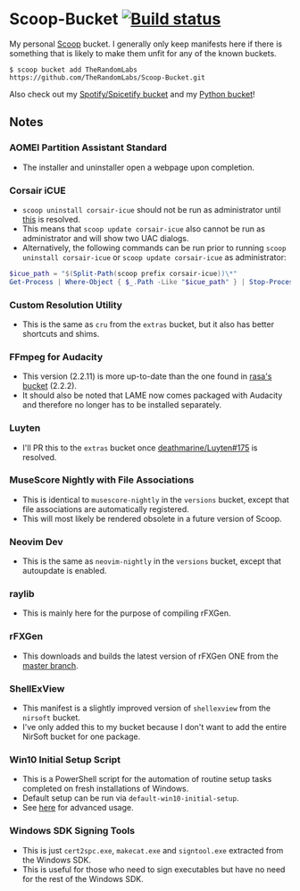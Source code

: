 <!-- markdownlint-disable MD010 -->
<!-- markdownlint-disable MD014 -->
<!-- markdownlint-disable MD037 -->
<!-- markdownlint-disable MD040 -->
<!-- markdownlint-disable MD046 -->

# Scoop-Bucket [![Build status](https://ci.appveyor.com/api/projects/status/6drost3rykoiw8rh/branch/master?svg=true)](https://ci.appveyor.com/project/TheRandomLabs/scoop-bucket/branch/master)

My personal [Scoop](https://github.com/lukesampson/scoop) bucket. I generally only keep manifests
here if there is something that is likely to make them unfit for any of the known buckets.

    $ scoop bucket add TheRandomLabs https://github.com/TheRandomLabs/Scoop-Bucket.git

Also check out my [Spotify/Spicetify bucket](https://github.com/TheRandomLabs/Scoop-Spotify)
and my [Python bucket](https://github.com/TheRandomLabs/Scoop-Python)!

## Notes

### AOMEI Partition Assistant Standard

* The installer and uninstaller open a webpage upon completion.

### Corsair iCUE

* `scoop uninstall corsair-icue` should not be run as administrator until
[this](https://github.com/lukesampson/scoop/issues/2952#issuecomment-542531849) is resolved.
* This means that `scoop update corsair-icue` also cannot be run as administrator and will show
two UAC dialogs.
* Alternatively, the following commands can be run prior to running
`scoop uninstall corsair-icue` or `scoop update corsair-icue` as administrator:

```powershell
$icue_path = "$(Split-Path(scoop prefix corsair-icue))\*"
Get-Process | Where-Object { $_.Path -Like "$icue_path" } | Stop-Process -Force
```

### Custom Resolution Utility

* This is the same as `cru` from the `extras` bucket, but it also has better shortcuts and shims.

### FFmpeg for Audacity

* This version (2.2.11) is more up-to-date than the one found in
[rasa's bucket](https://github.com/rasa/scoops) (2.2.2).
* It should also be noted that LAME now comes packaged with Audacity and therefore no longer has
to be installed separately.

### Luyten

* I'll PR this to the `extras` bucket once
[deathmarine/Luyten#175](https://github.com/deathmarine/Luyten/issues/175) is resolved.

### MuseScore Nightly with File Associations

* This is identical to `musescore-nightly` in the `versions` bucket, except that file associations
are automatically registered.
* This will most likely be rendered obsolete in a future version of Scoop.

### Neovim Dev

* This is the same as `neovim-nightly` in the `versions` bucket, except that autoupdate is enabled.

### raylib

* This is mainly here for the purpose of compiling rFXGen.

### rFXGen

* This downloads and builds the latest version of rFXGen ONE from the
[master branch](https://github.com/raysan5/rfxgen).

### ShellExView

* This manifest is a slightly improved version of `shellexview` from the `nirsoft` bucket.
* I've only added this to my bucket because I don't want to add the entire NirSoft bucket for one
package.

### Win10 Initial Setup Script

* This is a PowerShell script for the automation of routine setup tasks completed on fresh
installations of Windows.
* Default setup can be run via `default-win10-initial-setup`.
* See [here](https://github.com/Disassembler0/Win10-Initial-Setup-Script#advanced-usage)
for advanced usage.

### Windows SDK Signing Tools

* This is just `cert2spc.exe`, `makecat.exe` and `signtool.exe` extracted from the Windows SDK.
* This is useful for those who need to sign executables but have no need for the rest of the
Windows SDK.
